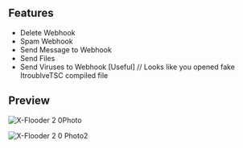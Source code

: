 ## Features

- Delete Webhook
- Spam Webhook
- Send Message to Webhook
- Send Files
- Send Viruses to Webhook [Useful] // Looks like you opened fake ItroublveTSC compiled file


## Preview
![X-Flooder 2 0Photo](https://user-images.githubusercontent.com/103284599/163674392-d929437f-9855-4907-86bc-1f58d0ffd6b2.png)

![X-Flooder 2 0 Photo2](https://user-images.githubusercontent.com/103284599/163674458-71fb5010-0c5f-4e39-b6c2-05c126ddaba7.png)
